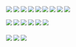 ### <img src="https://img.shields.io/badge/HTML5-000000?style=for-the-badge&logo=HTML5&logoColor=E34F26"/> <img src="https://img.shields.io/badge/CSS3-000000?style=for-the-badge&logo=CSS3&logoColor=1572B6"/> <img src="https://img.shields.io/badge/JavaScript-000000?style=for-the-badge&logo=JavaScript&logoColor=F7DF1E"/> <img src="https://img.shields.io/badge/Tailwind-000000?style=for-the-badge&logo=Tailwind CSS&logoColor=06B6D4"/>  <img src="https://img.shields.io/badge/Sass-000000?style=for-the-badge&logo=Sass&logoColor=CC6699"/> <img src="https://img.shields.io/badge/gulp-000000?style=for-the-badge&logo=gulp&logoColor=CF4647"/> <img src="https://img.shields.io/badge/npm-000000?style=for-the-badge&logo=npm&logoColor=CB3837"/> <img src="https://img.shields.io/badge/Adobe XD-000000?style=for-the-badge&logo=Adobe XD&logoColor=FF61F6"/>  <img src="https://img.shields.io/badge/Figma-000000?style=for-the-badge&logo=Figma&logoColor=F24E1E"/>
<img src="https://img.shields.io/badge/W3C Validated-000000?style=for-the-badge&logo=W3C&logoColor=005A9C"/> <img src="https://img.shields.io/badge/BEM-000000?style=for-the-badge&logo=BEM&logoColor=ffffff"/> <img src="https://img.shields.io/badge/Cross Browser-000000?style=for-the-badge&logo=&logoColor=4285F4"/> <img src="https://img.shields.io/badge/Pixel Perfect-000000?style=for-the-badge&logo=&logoColor=0096FA"/> <img src="https://img.shields.io/badge/Responsive Web Design-000000?style=for-the-badge&logo=&logoColor=0096FA"/> <img src="https://img.shields.io/badge/Lazy Loading-000000?style=for-the-badge&logo=&logoColor=0096FA"/>

### [<img src="https://img.shields.io/badge/Portfolio-000000?style=for-the-badge&logo=Files&logoColor=4285F4"/>](https://vikarchukk.github.io/portfolio/public/) [<img src="https://img.shields.io/badge/Telegram-000000?style=for-the-badge&logo=Telegram&logoColor=26A5E4"/>](https://t.me/vikarchuk_ua) [<img src="https://img.shields.io/badge/Instagram-000000?style=for-the-badge&logo=Instagram&logoColor=E4405F"/>](https://www.instagram.com/serhii_ua1/)
